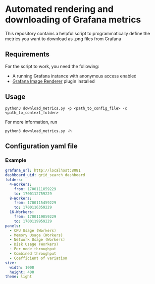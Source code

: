 # Automated rendering and downloading of Grafana metrics

This repository contains a helpful script to programmatically define
the metrics you want to download as .png files from Grafana

## Requirements

For the script to work, you need the following:
- A running Grafana instance with anonymous access enabled
- [Grafana Image Renderer](https://grafana.com/grafana/plugins/grafana-image-renderer/) plugin installed

## Usage

```shell
python3 download_metrics.py -p <path_to_config_file> -c <path_to_context_folder>
```

For more information, run

```shell
python3 download_metrics.py -h
```

## Configuration yaml file

### Example
```yaml
grafana_url: http://localhost:8081
dashboard_uid: grid_search_dashboard
folders:
  4-Workers:
    from: 1700111859229
    to: 1700112759229
  8-Workers:
    from: 1700115459229
    to: 1700116359229
  16-Workers:
    from: 1700119059229
    to: 1700119959229
panels:
  - CPU Usage (Workers)
  - Memory Usage (Workers)
  - Network Usage (Workers)
  - Disk Usage (Workers)
  - Per node throughput
  - Combined throughput
  - Coefficient of variation
size:
  width: 1000
  height: 400
theme: light
```